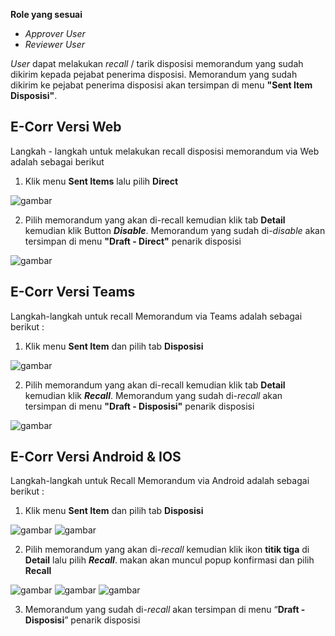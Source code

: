 **Role yang sesuai**

- *Approver User*
- *Reviewer User*

*User* dapat melakukan *recall* / tarik disposisi memorandum yang sudah dikirim kepada pejabat penerima disposisi. Memorandum yang sudah dikirim ke pejabat penerima disposisi akan tersimpan di menu **"Sent Item Disposisi"**. 

## **E-Corr Versi Web**

Langkah - langkah untuk melakukan recall disposisi memorandum via Web adalah sebagai berikut

1. Klik menu **Sent Items** lalu pilih **Direct**

![gambar](Memorandum/MM_Web/02MM-78.png)

2. Pilih memorandum yang akan di-recall kemudian klik tab **Detail** kemudian klik Button ***Disable***. Memorandum yang sudah di-*disable* akan tersimpan di menu **"Draft - Direct"** penarik disposisi

![gambar](Memorandum/MM_Web/02MM-79.png)

## **E-Corr Versi Teams**

Langkah-langkah untuk recall Memorandum via Teams adalah sebagai berikut :

1. Klik menu **Sent Item** dan pilih tab **Disposisi**

![gambar](Memorandum/MM_Teams/MM80.png)

2. Pilih memorandum yang akan di-recall kemudian klik tab **Detail** kemudian klik ***Recall***. Memorandum yang sudah di-*recall* akan tersimpan di menu **"Draft - Disposisi"** penarik disposisi

![gambar](Memorandum/MM_Teams/MM81.png)

## **E-Corr Versi Android & IOS**

Langkah-langkah untuk Recall Memorandum via Android adalah sebagai berikut :

1. Klik menu **Sent Item** dan pilih tab **Disposisi**

![gambar](Memorandum/MM_Android/Recallmemo/02MM-26.png) 
![gambar](Memorandum/MM_Android/Recallmemo/02MM-27.png)

2. Pilih memorandum yang akan di-_recall_ kemudian klik ikon **titik tiga** di **Detail** lalu pilih **_Recall_**. makan akan muncul popup konfirmasi dan pilih **Recall**

![gambar](Memorandum/MM_Android/Recallmemo/02MM-28.png) 
![gambar](Memorandum/MM_Android/Recallmemo/02MM-29.png) 
![gambar](Memorandum/MM_Android/Recallmemo/02MM-30.png)

3. Memorandum yang sudah di-_recall_ akan tersimpan di menu “**Draft - Disposisi**” penarik disposisi
